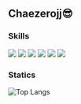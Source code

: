 ## Chaezerojj😎

### Skills

<img src="https://img.shields.io/badge/html-E34F26.svg?style=for-the-badge&logo=react&logoColor=white" />
<img src="https://img.shields.io/badge/css-1572B6.svg?style=for-the-badge&logo=react&logoColor=white" />
<img src="https://img.shields.io/badge/javascript-F7DF1E.svg?style=for-the-badge&logo=javascript&logoColor=white" />
<img src="https://img.shields.io/badge/react-20232a.svg?style=for-the-badge&logo=react&logoColor=61DAFB" />
<img src="https://img.shields.io/badge/springboot-6DB33F.svg?style=for-the-badge&logo=springboot&logoColor=white" />
<img src="https://img.shields.io/badge/java-white.svg?style=for-the-badge" />


### Statics
![Top Langs](https://github-readme-stats.vercel.app/api/top-langs/?username=chaezerojj&layout=compact)

<!--
**chaezerojj/chaezerojj** is a ✨ _special_ ✨ repository because its `README.md` (this file) appears on your GitHub profile.

Here are some ideas to get you started:

- 🔭 I’m currently working on ...
- 🌱 I’m currently learning ...
- 👯 I’m looking to collaborate on ...
- 🤔 I’m looking for help with ...
- 💬 Ask me about ...
- 📫 How to reach me: ...
- 😄 Pronouns: ...
- ⚡ Fun fact: ...
-->
